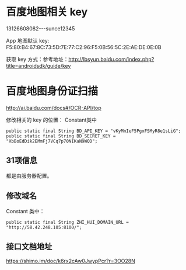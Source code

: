 
# 百度地图相关 key
13126608082---sunce12345

App 地图默认 key: F5:80:B4:67:8C:73:5D:7E:77:C2:96:F5:0B:56:5C:2E:AE:DE:0E:0B

获取 key 方式：参考地址：http://lbsyun.baidu.com/index.php?title=androidsdk/guide/key

# 百度地图身份证扫描

http://ai.baidu.com/docs#/OCR-API/top

修改相关的 key 的位置：
    Constant类中
    
    public static final String BD_API_KEY = "vKyMnIeF5PgxFSMyR8e1sLiG";
    public static final String BD_SECRET_KEY = "XbBoEdDik2EMmFj7VCq7p70NIKaN9WQD";


## 31项信息

都是由服务器配置。

## 修改域名
Constant 类中：

    public static final String ZHI_HUI_DOMAIN_URL = "http://58.42.248.105:8100/";
    
    
## 接口文档地址
https://shimo.im/doc/k6rx2cAw0JwypPcr?r=3OO28N
